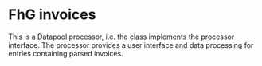 # FhG invoices
This is a Datapool processor, i.e. the class implements the processor interface. The processor provides a user interface and data processing for entries containing parsed invoices.
 
